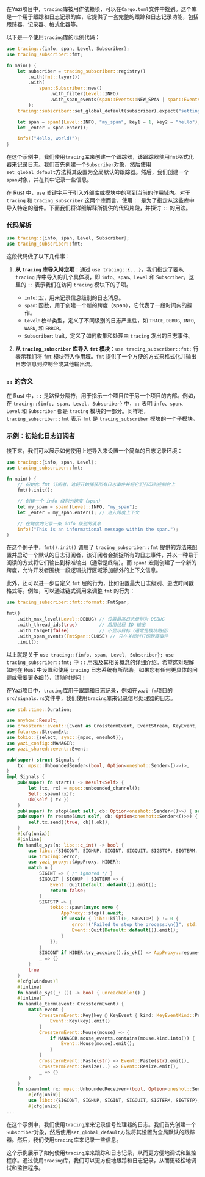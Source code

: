 在Yazi项目中，`tracing`库被用作依赖项，可以在`Cargo.toml`文件中找到。这个库是一个用于跟踪和日志记录的库，它提供了一套完整的跟踪和日志记录功能，包括跟踪器、记录器、格式化器等。

以下是一个使用`tracing`库的示例代码：

```rust
use tracing::{info, span, Level, Subscriber};
use tracing_subscriber::fmt;

fn main() {
    let subscriber = tracing_subscriber::registry()
        .with(fmt::layer())
        .with(
            span::Subscriber::new()
                .with_filter(Level::INFO)
                .with_span_events(span::Events::NEW_SPAN | span::Events::CLOSE),
        );
    tracing::subscriber::set_global_default(subscriber).expect("setting default subscriber failed");

    let span = span!(Level::INFO, "my_span", key1 = 1, key2 = "hello");
    let _enter = span.enter();

    info!("Hello, world!");
}
```

在这个示例中，我们使用`tracing`库来创建一个跟踪器，该跟踪器使用`fmt`格式化器来记录日志。我们首先创建一个`Subscriber`对象，然后使用`set_global_default`方法将其设置为全局默认的跟踪器。然后，我们创建一个`span`对象，并在其中记录一些信息。

在 Rust 中，`use` 关键字用于引入外部库或模块中的项到当前的作用域内。对于 `tracing` 和 `tracing_subscriber` 这两个库而言，使用 `::` 是为了指定从这些库中导入特定的组件。下面我们将详细解释所提供的代码片段，并探讨 `::` 的用法。

### 代码解析

```rust
use tracing::{info, span, Level, Subscriber};
use tracing_subscriber::fmt;
```

这段代码做了以下几件事：

1. **从 `tracing` 库导入特定项**：通过 `use tracing::{...}`，我们指定了要从 `tracing` 库中导入的几个具体项，即 `info`、`span`、`Level` 和 `Subscriber`。这里的 `::` 表示我们在访问 `tracing` 模块下的子项。
   
   - `info`: 宏，用来记录信息级别的日志消息。
   - `span`: 函数，用于创建一个新的跨度（span），它代表了一段时间内的操作。
   - `Level`: 枚举类型，定义了不同级别的日志严重性，如 `TRACE`, `DEBUG`, `INFO`, `WARN`, 和 `ERROR`。
   - `Subscriber`: trait，定义了如何收集和处理由 `tracing` 发出的日志事件。

2. **从 `tracing_subscriber` 库导入 `fmt` 模块**：`use tracing_subscriber::fmt;` 行表示我们将 `fmt` 模块带入作用域。`fmt` 提供了一个方便的方式来格式化并输出日志信息到控制台或其他输出流。

### `::` 的含义

在 Rust 中，`::` 是路径分隔符，用于指示一个项目位于另一个项目的内部。例如，在 `tracing::{info, span, Level, Subscriber}` 中，`::` 表明 `info`、`span`、`Level` 和 `Subscriber` 都是 `tracing` 模块的一部分。同样地，`tracing_subscriber::fmt` 表示 `fmt` 是 `tracing_subscriber` 模块的一个子模块。

### 示例：初始化日志订阅者

接下来，我们可以展示如何使用上述导入来设置一个简单的日志记录环境：

```rust
use tracing::{info, span, Level};
use tracing_subscriber::fmt;

fn main() {
    // 初始化 fmt 订阅者，这将开始捕获所有日志事件并将它们打印到控制台上
    fmt().init();

    // 创建一个 info 级别的跨度（span）
    let my_span = span!(Level::INFO, "my_span");
    let _enter = my_span.enter(); // 进入跨度上下文

    // 在跨度内记录一条 info 级别的消息
    info!("This is an informational message within the span.");
}
```

在这个例子中，`fmt().init()` 调用了 `tracing_subscriber::fmt` 提供的方法来配置并启动一个默认的日志订阅者，该订阅者会捕捉所有的日志事件，并以一种易于阅读的方式将它们输出到标准输出（通常是终端）。而 `span!` 宏则创建了一个新的跨度，允许开发者围绕一段逻辑执行区域添加额外的上下文信息。

此外，还可以进一步自定义 `fmt` 层的行为，比如设置最大日志级别、更改时间戳格式等。例如，可以通过链式调用来调整 `fmt` 的行为：

```rust
use tracing_subscriber::fmt::format::FmtSpan;

fmt()
    .with_max_level(Level::DEBUG) // 设置最高日志级别为 DEBUG
    .with_thread_ids(true)        // 启用线程 ID 输出
    .with_target(false)           // 不显示目标（通常是模块路径）
    .with_span_events(FmtSpan::CLOSE) // 只在关闭时打印跨度事件
    .init();
```

以上就是关于 `use tracing::{info, span, Level, Subscriber}; use tracing_subscriber::fmt;` 中 `::` 用法及其相关概念的详细介绍。希望这对理解如何在 Rust 中设置和使用 `tracing` 日志系统有所帮助。如果您有任何更具体的问题或需要更多细节，请随时提问！



在Yazi项目中，`tracing`库用于跟踪和日志记录，例如在`yazi-fm`项目的`src/signals.rs`文件中，我们使用`tracing`库来记录信号处理器的日志。

```rust
use std::time::Duration;

use anyhow::Result;
use crossterm::event::{Event as CrosstermEvent, EventStream, KeyEvent, KeyEventKind};
use futures::StreamExt;
use tokio::{select, sync::{mpsc, oneshot}};
use yazi_config::MANAGER;
use yazi_shared::event::Event;

pub(super) struct Signals {
	tx: mpsc::UnboundedSender<(bool, Option<oneshot::Sender<()>>)>,
}
impl Signals {
	pub(super) fn start() -> Result<Self> {
		let (tx, rx) = mpsc::unbounded_channel();
		Self::spawn(rx)?;
		Ok(Self { tx })
	}
	pub(super) fn stop(&mut self, cb: Option<oneshot::Sender<()>>) { self.tx.send((false, cb)).ok(); }
	pub(super) fn resume(&mut self, cb: Option<oneshot::Sender<()>>) {
		self.tx.send((true, cb)).ok();
	}
	#[cfg(unix)]
	#[inline]
	fn handle_sys(n: libc::c_int) -> bool {
		use libc::{SIGCONT, SIGHUP, SIGINT, SIGQUIT, SIGSTOP, SIGTERM, SIGTSTP};
		use tracing::error;
		use yazi_proxy::{AppProxy, HIDER};
		match n {
			SIGINT => { /* ignored */ }
			SIGQUIT | SIGHUP | SIGTERM => {
				Event::Quit(Default::default()).emit();
				return false;
			}
			SIGTSTP => {
				tokio::spawn(async move {
					AppProxy::stop().await;
					if unsafe { libc::kill(0, SIGSTOP) } != 0 {
						error!("Failed to stop the process:\n{}", std::io::Error::last_os_error());
						Event::Quit(Default::default()).emit();
					}
				});
			}
			SIGCONT if HIDER.try_acquire().is_ok() => AppProxy::resume(),
			_ => {}
		}
		true
	}
	#[cfg(windows)]
	#[inline]
	fn handle_sys(_: ()) -> bool { unreachable!() }
	#[inline]
	fn handle_term(event: CrosstermEvent) {
		match event {
			CrosstermEvent::Key(key @ KeyEvent { kind: KeyEventKind::Press, .. }) => {
				Event::Key(key).emit()
			}
			CrosstermEvent::Mouse(mouse) => {
				if MANAGER.mouse_events.contains(mouse.kind.into()) {
					Event::Mouse(mouse).emit();
				}
			}
			CrosstermEvent::Paste(str) => Event::Paste(str).emit(),
			CrosstermEvent::Resize(..) => Event::Resize.emit(),
			_ => {}
		}
	}
	fn spawn(mut rx: mpsc::UnboundedReceiver<(bool, Option<oneshot::Sender<()>>)>) -> Result<()> {
		#[cfg(unix)]
		use libc::{SIGCONT, SIGHUP, SIGINT, SIGQUIT, SIGTERM, SIGTSTP};
		#[cfg(unix)]
...
```

在这个示例中，我们使用`tracing`库来记录信号处理器的日志。我们首先创建一个`Subscriber`对象，然后使用`set_global_default`方法将其设置为全局默认的跟踪器。然后，我们使用`tracing`库来记录一些信息。

这个示例展示了如何使用`tracing`库来跟踪和日志记录，从而更方便地调试和监控程序。通过使用`tracing`库，我们可以更方便地跟踪和日志记录，从而更轻松地调试和监控程序。
